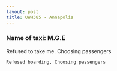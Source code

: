 ```yaml
---
layout: post
title: UWH385 - Annapolis
---
```


### Name of taxi: M.G.E

Refused to take me. Choosing passengers

```Refused boarding, Choosing passengers```
